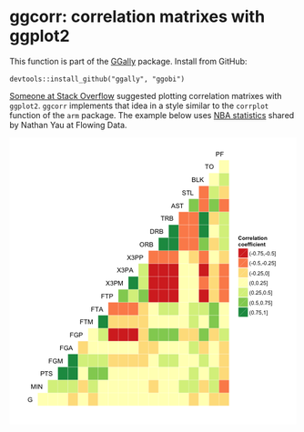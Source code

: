 # ggcorr: correlation matrixes with ggplot2

This function is part of the [GGally][ggally] package. Install from GitHub:

    devtools::install_github("ggally", "ggobi")

[Someone at Stack Overflow][so] suggested plotting correlation matrixes with `ggplot2`. `ggcorr` implements that idea in a style similar to the `corrplot` function of the `arm` package. The example below uses [NBA statistics][fd] shared by Nathan Yau at Flowing Data.

![](example.png)

[ggally]: https://github.com/ggobi/ggally
[so]: http://stackoverflow.com/questions/12196756/significance-level-added-to-matrix-correlation-heatmap-using-ggplot2
[fd]: http://flowingdata.com/2010/01/21/how-to-make-a-heatmap-a-quick-and-easy-solution/

